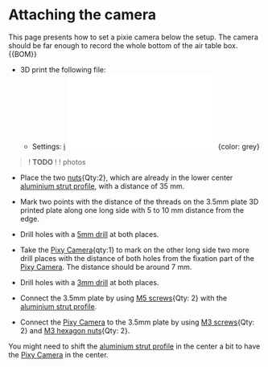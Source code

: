 # Attaching the camera

This page presents how to set a pixie camera below the setup. The camera should be far enough to record the whole bottom of the air table box. 
{{BOM}}

- 3D print the following file: 
    - Settings: [i](3D_settings_plate.md)
![](models/3_5mm_plate.stl){color: grey}

>! **TODO**
>!
>! photos

- Place the two [nuts](connectors.yml#5mmNuts){Qty:2}, which are already in the lower center [aluminium strut profile](framework.yml#20x20Rod), with a distance of 35 mm. 
- Mark two points with the distance of the threads on the 3.5mm plate 3D printed plate along one long side with 5 to 10 mm distance from the edge. 

- Drill holes with a [5mm drill](tools.yml#5mmdrill) at both places.

- Take the [Pixy Camera](electronic.yml#PixyCam){qty:1} to mark on the other long side two more drill places with the distance of both holes from the fixation part of the [Pixy Camera](electronic.yml#PixyCam). The distance should be around 7 mm.

- Drill holes with a [3mm drill](tools.yml#3mmdrill) at both places.

- Connect the 3.5mm plate by using [M5 screws](screws.yml#m5x6mm_screw){Qty: 2} with the [aluminium strut profile](framework.yml#20x20Rod).

- Connect the [Pixy Camera](electronic.yml#PixyCam) to the 3.5mm plate by using [M3 screws](screws.yml#m3x5mm_screw){Qty: 2} and [M3 hexagon nuts](screws.yml#m3_hexagon_nuts){Qty: 2}.

You might need to shift the [aluminium strut profile](framework.yml#20x20Rod) in the center a bit to have the [Pixy Camera](electronic.yml#PixyCam) in the center.








